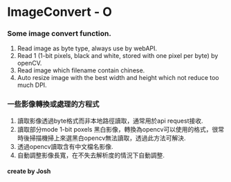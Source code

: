# ImageConvert - O

### Some image convert function.

1. Read image as byte type, always use by webAPI.
2. Read 1 (1-bit pixels, black and white, stored with one pixel per byte) by openCV.
3. Read image which filename contain chinese.
4. Auto resize image with the best width and height which not reduce too much DPI.

### 一些影像轉換或處理的方程式

1. 讀取影像透過byte格式而非本地路徑讀取，通常用於api request接收.
2. 讀取部分mode 1-bit poxels 黑白影像，轉換為opencv可以使用的格式，很常時後掃描機掃上來選黑白opencv無法讀取，透過此方法可解決.
3. 透過opencv讀取含有中文檔名影像.
4. 自動調整影像長寬，在不失去解析度的情況下自動調整.


#### create by Josh
